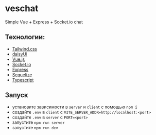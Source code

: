 # veschat

Simple Vue + Express + Socket.io chat

## Технологии:

- [Tailwind.css](https://tailwindcss.com/)
- [daisyUI](https://daisyui.com/)
- [Vue.js](https://vuejs.org/)
- [Socket.io](https://socket.io/)
- [Express](https://expressjs.com/)
- [Sequelize](https://sequelize.org)
- [Typescript](https://www.typescriptlang.org/)

## Запуск

- установите зависимости в `server` и `client` с помощью `npm i`
- создайте `.env` в `client` с `VITE_SERVER_ADDR=http://localhost:<port>`
- создайте `.env` в `server` с `PORT=<port>`
- запустите `npm run server`
- запустите `npm run dev`
